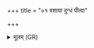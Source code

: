 +++
title = "०१ वशाया दुग्धं पीत्वा"

+++
<details><summary>मूलम् (GR)</summary>

वशाया दुग्धं पीत्वा  
साध्या वसवश् च ये ।  
अमी ब्रध्नस्य विष्टपि  
पयो अस्या उपासते ॥
</details>